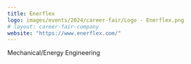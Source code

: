 ```yaml
---
title: Enerflex
logo: images/events/2024/career-fair/Logo - Enerflex.png
# layout: career-fair-company
website: "https://www.enerflex.com/"
---
```


Mechanical/Energy Engineering
